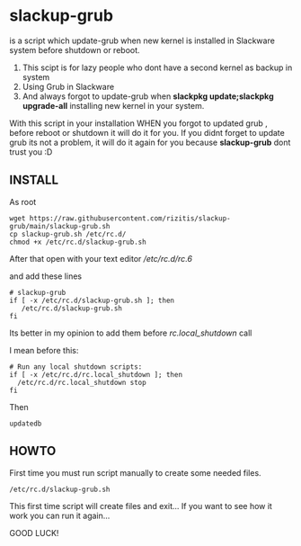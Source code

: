 # slackup-grub
is a script which update-grub when new kernel is installed in Slackware system before shutdown or reboot.

1. This scipt is for lazy people who dont have a second kernel as backup in system
2. Using Grub in Slackware
3. And always forgot to update-grub when **slackpkg update;slackpkg upgrade-all** installing new kernel in your system.

With this script in your installation WHEN you forgot to updated grub , before reboot or shutdown it will do it for you.
If you didnt forget to update grub its not a problem, it will do it again for you because  **slackup-grub** dont trust you :D

## INSTALL
As root
```
wget https://raw.githubusercontent.com/rizitis/slackup-grub/main/slackup-grub.sh
cp slackup-grub.sh /etc/rc.d/
chmod +x /etc/rc.d/slackup-grub.sh
```

After that open with your text editor */etc/rc.d/rc.6*

and add these lines
```
# slackup-grub
if [ -x /etc/rc.d/slackup-grub.sh ]; then
   /etc/rc.d/slackup-grub.sh
fi
```
Its better in my opinion to add them before *rc.local_shutdown* call

I mean before this:
```
# Run any local shutdown scripts:
if [ -x /etc/rc.d/rc.local_shutdown ]; then
  /etc/rc.d/rc.local_shutdown stop
fi
```

Then 
```
updatedb
```

## HOWTO
First time you must run script manually to create some needed files.
```
/etc/rc.d/slackup-grub.sh
```
This first time script will create files and exit...
If you want to see how it work you can run it again...


GOOD LUCK!
